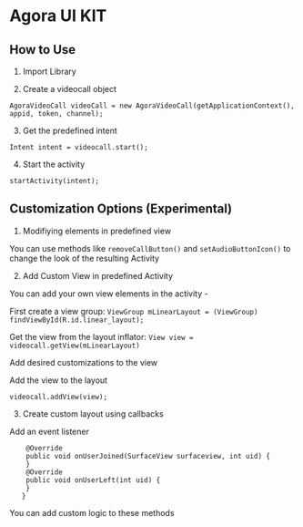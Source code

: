 # Agora UI KIT

## How to Use

1. Import Library

2. Create a videocall object

```
AgoraVideoCall videoCall = new AgoraVideoCall(getApplicationContext(), appid, token, channel);
```

3. Get the predefined intent

```
Intent intent = videocall.start();
```

4. Start the activity

```
startActivity(intent);
```

## Customization Options (Experimental)

1. Modifiying elements in predefined view

You can use methods like ```removeCallButton()``` and ```setAudioButtonIcon()``` to change the look of the resulting Activity

2. Add Custom View in predefined Activity

You can add your own view elements in the activity - 

First create a view group:
```ViewGroup mLinearLayout = (ViewGroup) findViewById(R.id.linear_layout);```

Get the view from the layout inflator:
```View view = videocall.getView(mLinearLayout)```

Add desired customizations to the view

Add the view to the layout

```videocall.addView(view);```

3. Create custom layout using callbacks

Add an event listener
```videocall.setViewListener(new AgoraVideoCall.ViewListener() {
	@Override
	public void onUserJoined(SurfaceView surfaceview, int uid) {
	}
	@Override
	public void onUserLeft(int uid) {
	}
   }
```

You can add custom logic to these methods
